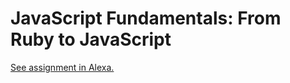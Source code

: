 # JavaScript Fundamentals: From Ruby to JavaScript

[See assignment in Alexa.](https://alexa.bitmaker.co/cohorts/67/assignments/2048/latest)
